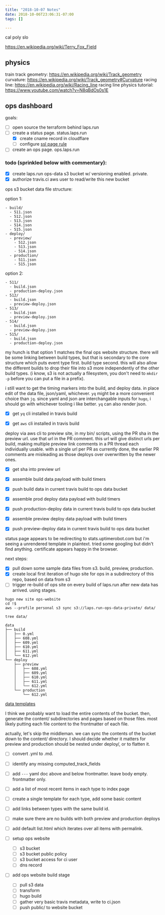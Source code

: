 ```yaml
---
title: "2018-10-07 Notes"
date: 2018-10-06T23:06:31-07:00
tags: []

---
```


<!--more-->
cal poly slo

https://en.wikipedia.org/wiki/Terry_Fox_Field

## physics

train track geometry: https://en.wikipedia.org/wiki/Track_geometry
curvature: https://en.wikipedia.org/wiki/Track_geometry#Curvature
racing line: https://en.wikipedia.org/wiki/Racing_line
racing line physics tutorial: https://www.youtube.com/watch?v=N8qBdOs0s1E

## ops dashboard

goals:

- [ ] open source the terraform behind laps.run
- [ ] create a status page. status.laps.run
  - [x] create cname record in cloudflare
  - [ ] configure [ssl page rule](https://blog.uptimerobot.com/configuring-cloudflare-for-status-pages-with-custom-domains/)
- [ ] create an ops page. ops.laps.run

### todo (sprinkled below with commentary):

- [x] create laps.run ops-data s3 bucket w/ versioning enabled. private.
- [x] authorize travis.ci aws user to read/write this new bucket

ops s3 bucket data file structure:

option 1:

```
- build/
  - 511.json
  - 512.json
  - 513.json
  - 514.json
  - 515.json
- deploy/
  - preview/
    - 512.json
    - 513.json
    - 514.json
  - production/
    - 511.json
    - 515.json
```

option 2:

```
- 511/
  - build.json
  - production-deploy.json
- 512/
  - build.json
  - preview-deploy.json
- 513/
  - build.json
  - preview-deploy.json
- 514/
  - build.json
  - preview-deploy.json
- 515/
  - build.json
  - production-deploy.json
```

my hunch is that option 1 matches the final ops website structure. there will be some linking between build types, but that is secondary to the core structure which puts event type first. build type second. this will also allow the different builds to drop their file into s3 more independently of the other build types. (i know, s3 is not actually a filesystem, you don't need to `mkdir -p` before you can put a file in a prefix).

i still want to get the timing markers into the build, and deploy data. in place edit of the data file, json/yaml, whichever. `yq` might be a more convenient choice than `jq`. since yaml and json are interchangable inputs for `hugo`, i should go with whichever tooling i like better. `yq` can also render json.

- [x] get `yq` cli installed in travis build

- [x] get `aws` cli installed in travis build

deploy via aws cli to preview site, in my bin/ scripts, using the PR sha in the preview url. use that url in the PR comment. this url will give distinct urls per build, making multiple preview link comments in a PR thread each individually usable. with a single url per PR as currently done, the earlier PR comments are misleading as those deploys over overwritten by the newer ones.

- [x] get sha into preview url

- [x] assemble build data payload with build timers
- [x] push build data in current travis build to ops data bucket

- [x] assemble prod deploy data payload with build timers
- [x] push production-deploy data in current travis build to ops data bucket

- [x] assemble preview deploy data payload with build timers
- [x] push preview-deploy data in current travis build to ops data bucket

status page appears to be redirecting to stats.uptimerobot.com but i'm seeing a unrendered template in plaintext. tried some googling but didn't find anything. certificate appears happy in the browser.

next steps:

- [x] pull down some sample data files from s3. build, preview, production.
- [x] create local first iteration of hugo site for ops in a subdirectory of this repo, based on data from s3
- [ ] trigger re-build of ops site on every build of laps.run after new data has arrived. using stages.

```
hugo new site ops-website
cd !$
aws --profile personal s3 sync s3://laps.run-ops-data-private/ data/

tree data/

data
├── build
│   ├── 0.yml
│   ├── 608.yml
│   ├── 609.yml
│   ├── 610.yml
│   ├── 611.yml
│   └── 612.yml
└── deploy
    ├── preview
    │   ├── 608.yml
    │   ├── 609.yml
    │   ├── 610.yml
    │   ├── 611.yml
    │   └── 612.yml
    └── production
        └── 612.yml
```

[data templates](https://gohugo.io/templates/data-templates/)

I think we probably want to load the entire contents of the bucket. then, generate the content/ subdirectories and pages based on those files. most likely putting each file content to the frontmatter of each file.

actually, let's skip the middleman. we can sync the contents of the bucket down to the content/ directory. I should decide whether it matters for preview and production should be nested under deploy/, or to flatten it.

- [ ] convert .yml to .md.
- [ ] identify any missing computed_track_fields
- [ ] add `---` yaml doc above and below frontmatter. leave body empty. frontmatter only.
- [ ] add a list of most recent items in each type to index page
- [ ] create a single template for each type, add some basic content
- [ ] add links between types with the same build id.
- [ ] make sure there are no builds with both preview and production deploys
- [ ] add default list.html which iterates over all items with permalink.

- [ ] setup ops website
  - [ ] s3 bucket
  - [ ] s3 bucket public policy
  - [ ] s3 bucket access for ci user
  - [ ] dns record
- [ ] add ops website build stage
  - [ ] pull s3 data
  - [ ] transform
  - [ ] hugo build
  - [ ] gather very basic travis metadata, write to ci.json
  - [ ] push public/ to website bucket

